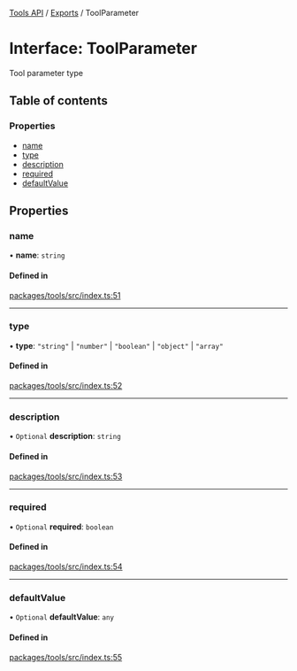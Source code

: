 <!-- 
 ⚠️  AUTO-GENERATED FILE - DO NOT EDIT MANUALLY
 This file is automatically generated by scripts/docs-generator.js
 To make changes, edit the source TypeScript files or update the generator script
-->

[Tools API](../../) / [Exports](../modules) / ToolParameter

# Interface: ToolParameter

Tool parameter type

## Table of contents

### Properties

- [name](ToolParameter#name)
- [type](ToolParameter#type)
- [description](ToolParameter#description)
- [required](ToolParameter#required)
- [defaultValue](ToolParameter#defaultvalue)

## Properties

### name

• **name**: `string`

#### Defined in

[packages/tools/src/index.ts:51](https://github.com/woojubb/robota/blob/8d56176726b5cbc3c1257c839c6ee08ce5478dc7/packages/tools/src/index.ts#L51)

___

### type

• **type**: ``"string"`` \| ``"number"`` \| ``"boolean"`` \| ``"object"`` \| ``"array"``

#### Defined in

[packages/tools/src/index.ts:52](https://github.com/woojubb/robota/blob/8d56176726b5cbc3c1257c839c6ee08ce5478dc7/packages/tools/src/index.ts#L52)

___

### description

• `Optional` **description**: `string`

#### Defined in

[packages/tools/src/index.ts:53](https://github.com/woojubb/robota/blob/8d56176726b5cbc3c1257c839c6ee08ce5478dc7/packages/tools/src/index.ts#L53)

___

### required

• `Optional` **required**: `boolean`

#### Defined in

[packages/tools/src/index.ts:54](https://github.com/woojubb/robota/blob/8d56176726b5cbc3c1257c839c6ee08ce5478dc7/packages/tools/src/index.ts#L54)

___

### defaultValue

• `Optional` **defaultValue**: `any`

#### Defined in

[packages/tools/src/index.ts:55](https://github.com/woojubb/robota/blob/8d56176726b5cbc3c1257c839c6ee08ce5478dc7/packages/tools/src/index.ts#L55)

